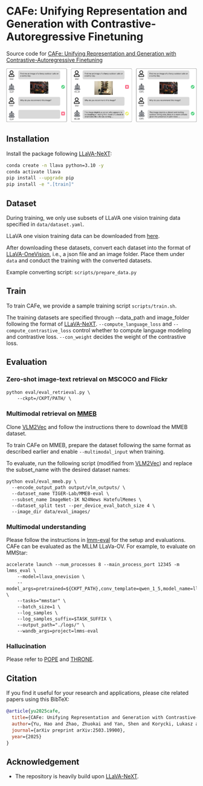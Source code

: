 # CAFe: Unifying Representation and Generation with Contrastive-Autoregressive Finetuning

Source code for [CAFe: Unifying Representation and Generation with Contrastive-Autoregressive Finetuning]()

![Model Architecture](figs/teaser.jpeg)

## Installation

Install the package following [LLaVA-NeXT](https://github.com/LLaVA-VL/LLaVA-NeXT):
```bash
conda create -n llava python=3.10 -y
conda activate llava
pip install --upgrade pip
pip install -e ".[train]"
```

## Dataset

During training, we only use subsets of LLaVA one vision training data specified in ```data/dataset.yaml```. 

LLaVA one vision training data can be downloaded from [here](https://huggingface.co/datasets/lmms-lab/LLaVA-OneVision-Data).

After downloading these datasets, convert each dataset into the format of [LLaVA-OneVision](https://huggingface.co/datasets/lmms-lab/LLaVA-OneVision-Data#code-guidance), i.e., a json file and an image folder. Place them under ```data``` and conduct the training with the converted datasets.

Example converting script: ```scripts/prepare_data.py```

## Train

To train CAFe, we provide a sample training script ```scripts/train.sh```.

The training datasets are specified through --data_path and image_folder following the format of [LLaVA-NeXT](https://github.com/LLaVA-VL/LLaVA-NeXT). ```--compute_language_loss``` and ```--compute_contrastive_loss``` control whether to compute language modeling and contrastive loss. ```--con_weight``` decides the weight of the contrastive loss.

## Evaluation

### Zero-shot image-text retrieval on MSCOCO and Flickr
```
python eval/eval_retrieval.py \
    --ckpt=/CKPT/PATH/ \
```

### Multimodal retrieval on [MMEB](https://huggingface.co/datasets/TIGER-Lab/MMEB-eval) 

Clone [VLM2Vec](https://github.com/TIGER-AI-Lab/VLM2Vec) and follow the instructions there to download the MMEB dataset. 

To train CAFe on MMEB, prepare the dataset following the same format as described earlier and enable ```--multimodal_input``` when training.

To evaluate, run the following script (modified from [VLM2Vec](https://github.com/TIGER-AI-Lab/VLM2Vec)) and replace the subset_name with the desired dataset names:

```
python eval/eval_mmeb.py \
  --encode_output_path output/vlm_outputs/ \
  --dataset_name TIGER-Lab/MMEB-eval \
  --subset_name ImageNet-1K N24News HatefulMemes \
  --dataset_split test --per_device_eval_batch_size 4 \
  --image_dir data/eval_images/
```
### Multimodal understanding
 Please follow the instructions in [lmm-eval](https://github.com/EvolvingLMMs-Lab/lmms-eval) for the setup and evaluations. CAFe can be evaluated as the MLLM LLaVa-OV. For example, to evaluate on MMStar:
```
accelerate launch --num_processes 8 --main_process_port 12345 -m lmms_eval \
    --model=llava_onevision \
    --model_args=pretrained=${CKPT_PATH},conv_template=qwen_1_5,model_name=llava_qwen \
    --tasks="mmstar" \
    --batch_size=1 \
    --log_samples \
    --log_samples_suffix=$TASK_SUFFIX \
    --output_path="./logs/" \
    --wandb_args=project=lmms-eval
```
### Hallucination 
Please refer to [POPE](https://github.com/RUCAIBox/POPE) and [THRONE](https://arxiv.org/pdf/2405.05256).

## Citation

If you find it useful for your research and applications, please cite related papers using this BibTeX:

```bibtex
@article{yu2025cafe,
  title={CAFe: Unifying Representation and Generation with Contrastive-Autoregressive Finetuning},
  author={Yu, Hao and Zhao, Zhuokai and Yan, Shen and Korycki, Lukasz and Wang, Jianyu and He, Baosheng and Liu, Jiayi and Zhang, Lizhu and Fan, Xiangjun and Yu, Hanchao},
  journal={arXiv preprint arXiv:2503.19900},
  year={2025}
}
```

## Acknowledgement

- The repository is heavily build upon [LLaVA-NeXT](https://github.com/LLaVA-VL/LLaVA-NeXT).
